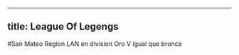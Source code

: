 --------
title: League Of Legengs
--------

#San Mateo
Region LAN en division Oro V igual que bronce
